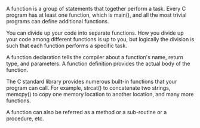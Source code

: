 A function is a group of statements that together perform a task. Every C program has at least one function, which is main(), and all the most trivial programs can define additional functions.



You can divide up your code into separate functions. How you divide up your code among different functions is up to you, but logically the division is such that each function performs a specific task.



A function declaration tells the compiler about a function's name, return type, and parameters. A function definition provides the actual body of the function.



The C standard library provides numerous built-in functions that your program can call. For example, strcat() to concatenate two strings, memcpy() to copy one memory location to another location, and many more functions.



A function can also be referred as a method or a sub-routine or a procedure, etc.
